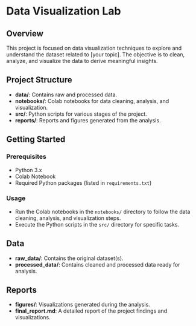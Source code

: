 # Data Visualization Lab

## Overview

This project is focused on data visualization techniques to explore and understand the dataset related to [your topic]. The objective is to clean, analyze, and visualize the data to derive meaningful insights.

## Project Structure

- **data/**: Contains raw and processed data.
- **notebooks/**: Colab notebooks for data cleaning, analysis, and visualization.
- **src/**: Python scripts for various stages of the project.
- **reports/**: Reports and figures generated from the analysis.

## Getting Started

### Prerequisites

- Python 3.x
- Colab Notebook
- Required Python packages (listed in `requirements.txt`)



### Usage

- Run the Colab notebooks in the `notebooks/` directory to follow the data cleaning, analysis, and visualization steps.
- Execute the Python scripts in the `src/` directory for specific tasks.

## Data

- **raw_data/**: Contains the original dataset(s).
- **processed_data/**: Contains cleaned and processed data ready for analysis.

## Reports

- **figures/**: Visualizations generated during the analysis.
- **final_report.md**: A detailed report of the project findings and visualizations.

